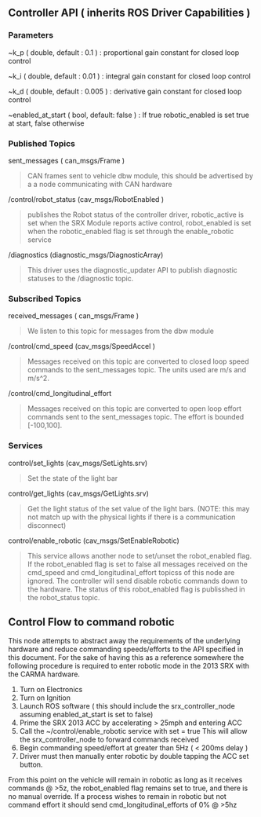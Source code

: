 Controller API ( inherits ROS Driver Capabilities )
-------------------
### Parameters
~k_p ( double, default : 0.1 )
: proportional gain constant for closed loop control

~k_i ( double, default : 0.01 )
: integral gain constant for closed loop control

~k_d ( double, default : 0.005 )
: derivative gain constant for closed loop control

~enabled_at_start ( bool, default: false )
: If true robotic_enabled is set true at start, false otherwise

### Published Topics
sent_messages ( can_msgs/Frame )
> CAN frames sent to vehicle dbw module, this should be advertised by a a node communicating with CAN hardware

/control/robot_status (cav_msgs/RobotEnabled )
> publishes the Robot status of the controller driver, robotic_active is set when the SRX Module reports active control, robot_enabled is set when the robotic_enabled flag is set through the enable_robotic service

/diagnostics (diagnostic_msgs/DiagnosticArray)
> This driver uses the diagnostic_updater API to publish diagnostic statuses to the /diagnostic topic.

### Subscribed Topics
received_messages ( can_msgs/Frame )
> We listen to this topic for messages from the dbw module

/control/cmd_speed (cav_msgs/SpeedAccel )
> Messages received on this topic are converted to closed loop speed commands to the sent_messages topic. The units used are m/s and m/s^2.

/control/cmd_longitudinal_effort
> Messages received on this topic are converted to open loop effort commands sent to the sent_messages topic. The effort is bounded [-100,100].

### Services
control/set_lights (cav_msgs/SetLights.srv)
> Set the state of the light bar

control/get_lights (cav_msgs/GetLights.srv)
> Get the light status of the set value of the light bars. (NOTE: this may not match up with the physical lights if there is a communication disconnect)

control/enable_robotic (cav_msgs/SetEnableRobotic)
> This service allows another node to set/unset the robot_enabled flag. If the robot_enabled flag is set to false all messages received on the cmd_speed and cmd_longitudinal_effort topicss of this node are ignored. The controller will send disable robotic commands down to the hardware. The status of this robot_enabled flag is publisshed in the robot_status topic.


## Control Flow to command robotic

This node attempts to abstract away the requirements of the underlying hardware and reduce commanding speeds/efforts to the API specified in this document. For the sake of having this 
as a reference somewhere the following procedure is required to enter robotic mode in the 2013 SRX with the CARMA hardware.

1. Turn on Electronics
2. Turn on Ignition
3. Launch ROS software ( this should include the srx_controller_node assuming enabled_at_start is set to false) 
4. Prime the SRX 2013 ACC by accelerating > 25mph and entering ACC
5. Call the ~/control/enable_robotic service with set = true
	This will allow the srx_controller_node to forward commands received
6. Begin commanding speed/effort at greater than 5Hz ( < 200ms delay )
7. Driver must then manually enter robotic by double tapping the ACC set button.

From this point on the vehicle will remain in robotic as long as it receives commands @ >5z, the robot_enabled flag remains set to true, and there is no manual override. If a process wishes to remain in robotic but not command effort it should send cmd_longitudinal_efforts of 0% @ >5hz

 

